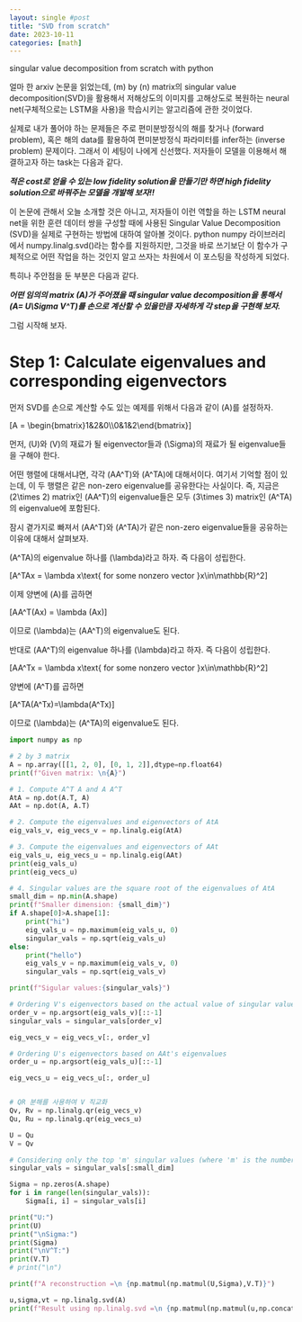 ```yaml
---
layout: single #post
title: "SVD from scratch"
date: 2023-10-11
categories: [math]
---
```


singular value decomposition from scratch with python

얼마 한 arxiv 논문을 읽었는데, \(m\) by \(n\) matrix의 singular value decomposition$($SVD$)$을 활용해서 
저해상도의 이미지를 고해상도로 복원하는 neural net$($구체적으로는 LSTM을 사용$)$을 학습시키는 알고리즘에 관한 것이었다.

실제로 내가 풀어야 하는 문제들은 주로 편미분방정식의 해를 찾거나 $($forward problem$)$, 혹은 해의 data를 활용하여 편미분방정식 파라미터를 infer하는 $($inverse problem$)$ 문제이다.
그래서 이 세팅이 나에게 신선했다. 저자들이 모델을 이용해서 해결하고자 하는 task는 다음과 같다. 

***적은 cost로 얻을 수 있는 low fidelity solution을 만들기만 하면 high fidelity solution으로 바꿔주는 모델을 개발해 보자!!***

이 논문에 관해서 오늘 소개할 것은 아니고, 저자들이 이런 역할을 하는 LSTM neural net을 위한 훈련 데이터 쌍을 구성할 때에 사용된 Singular Value Decomposition $($SVD$)$을 실제로 구현하는 방법에 대하여 알아볼 것이다. python numpy 라이브러리에서 numpy.linalg.svd()라는 함수를 지원하지만, 그것을 바로 쓰기보단 이 함수가 구체적으로 어떤 작업을 하는 것인지 알고 쓰자는 차원에서 이 포스팅을 작성하게 되었다.

특히나 주안점을 둔 부분은 다음과 같다. 

***어떤 임의의 matrix \(A\)가 주어졌을 때 singular value decomposition을 통해서 \(A= U\Sigma V^T\)를 손으로 계산할 수 있을만큼 자세하게 각 step을 구현해 보자.***

그럼 시작해 보자.

# Step 1: Calculate eigenvalues and corresponding eigenvectors
먼저 SVD를 손으로 계산할 수도 있는 예제를 위해서 다음과 같이 \(A\)를 설정하자.

\[A = \begin{bmatrix}1&2&0\\\\0&1&2\end{bmatrix}\]

먼저, \(U\)와 \(V\)의 재료가 될 eigenvector들과 \(\Sigma\)의 재료가 될 eigenvalue들을 구해야 한다. 

어떤 행렬에 대해서냐면, 각각 \(AA^T\)와 \(A^TA\)에 대해서이다. 여기서 기억할 점이 있는데, 이 두 행렬은 같은 non-zero eigenvalue를 공유한다는 사실이다. 즉, 지금은 \(2\times 2\) matrix인 \(AA^T\)의 eigenvalue들은 모두 \(3\times 3\) matrix인 \(A^TA\)의 eigenvalue에 포함된다.

잠시 곁가지로 빠져서 \(AA^T\)와 \(A^TA\)가 같은 non-zero eigenvalue들을 공유하는 이유에 대해서 살펴보자.

\(A^TA\)의 eigenvalue 하나를 \(\lambda\)라고 하자. 즉 다음이 성립한다.

\[A^TAx = \lambda x\text{ for some nonzero vector }x\in\mathbb{R}^2\]

이제 양변에 \(A\)를 곱하면

\[AA^T(Ax) = \lambda (Ax)\]

이므로 \(\lambda\)는 \(AA^T\)의 eigenvalue도 된다. 

반대로 \(AA^T\)의 eigenvalue 하나를 \(\lambda\)라고 하자. 즉 다음이 성립한다.

\[AA^Tx = \lambda x\text{ for some nonzero vector }x\in\mathbb{R}^2\]

양변에 \(A^T\)를 곱하면

\[A^TA(A^Tx)=\lambda(A^Tx)\]

이므로 \(\lambda\)는 \(A^TA\)의 eigenvalue도 된다. 


```python
import numpy as np

# 2 by 3 matrix
A = np.array([[1, 2, 0], [0, 1, 2]],dtype=np.float64)
print(f"Given matrix: \n{A}")

# 1. Compute A^T A and A A^T
AtA = np.dot(A.T, A)
AAt = np.dot(A, A.T)

# 2. Compute the eigenvalues and eigenvectors of AtA
eig_vals_v, eig_vecs_v = np.linalg.eig(AtA)

# 3. Compute the eigenvalues and eigenvectors of AAt
eig_vals_u, eig_vecs_u = np.linalg.eig(AAt)
print(eig_vals_u)
print(eig_vecs_u)

# 4. Singular values are the square root of the eigenvalues of AtA
small_dim = np.min(A.shape)
print(f"Smaller dimension: {small_dim}")
if A.shape[0]>A.shape[1]:
    print("hi")
    eig_vals_u = np.maximum(eig_vals_u, 0)
    singular_vals = np.sqrt(eig_vals_u)
else:
    print("hello")
    eig_vals_v = np.maximum(eig_vals_v, 0)
    singular_vals = np.sqrt(eig_vals_v)

print(f"Sigular values:{singular_vals}")

# Ordering V's eigenvectors based on the actual value of singular values
order_v = np.argsort(eig_vals_v)[::-1]
singular_vals = singular_vals[order_v]

eig_vecs_v = eig_vecs_v[:, order_v]

# Ordering U's eigenvectors based on AAt's eigenvalues
order_u = np.argsort(eig_vals_u)[::-1]

eig_vecs_u = eig_vecs_u[:, order_u]


# QR 분해를 사용하여 V 직교화
Qv, Rv = np.linalg.qr(eig_vecs_v)
Qu, Ru = np.linalg.qr(eig_vecs_u)

U = Qu
V = Qv

# Considering only the top 'm' singular values (where 'm' is the number of rows in A)
singular_vals = singular_vals[:small_dim]

Sigma = np.zeros(A.shape)
for i in range(len(singular_vals)):
    Sigma[i, i] = singular_vals[i]

print("U:")
print(U)
print("\nSigma:")
print(Sigma)
print("\nV^T:")
print(V.T)
# print("\n")

print(f"A reconstruction =\n {np.matmul(np.matmul(U,Sigma),V.T)}")

u,sigma,vt = np.linalg.svd(A)
print(f"Result using np.linalg.svd =\n {np.matmul(np.matmul(u,np.concatenate([np.diag(sigma),np.zeros((2,1))],axis=1)),vt)}")
```

